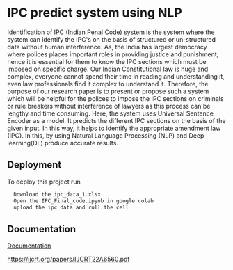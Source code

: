 
# IPC predict system using NLP

Identification of IPC (Indian Penal Code) system is the system where the system can identify the IPC's on the basis of
structured or un-structured data without human interference. As, the India has largest democracy where polices places important roles in providing justice and punishment,
hence it is essential for them to know the IPC sections which must be imposed on specific charge. Our Indian Constitutional law
is huge and complex, everyone cannot spend their time in reading and understanding it, even law professionals find it complex to
understand it. Therefore, the purpose of our research paper is to present or propose such a system which will be helpful for the
polices to impose the IPC sections on criminals or rule breakers without interference of lawyers as this process can be lengthy and
time consuming. Here, the system uses Universal Sentence Encoder as a model. It predicts the different IPC sections on the basis
of the given input. In this way, it helps to identify the appropriate amendment law (IPC). In this, by using Natural Language
Processing (NLP) and Deep learning(DL) produce accurate results.


## Deployment

To deploy this project run

```bash
  Download the ipc_data_1.xlsx
  Open the IPC_Final_code.ipynb in google colab 
  upload the ipc data and rull the cell
```


## Documentation

[Documentation](https://linktodocumentation)

https://ijcrt.org/papers/IJCRT22A6560.pdf